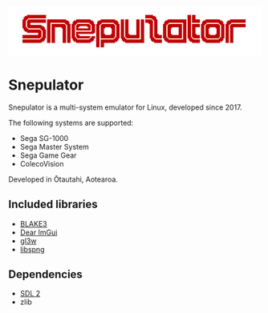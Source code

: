 ![Snepulator](images/snepulator_banner.png)

# Snepulator

Snepulator is a multi-system emulator for Linux, developed since 2017.

The following systems are supported:

* Sega SG-1000
* Sega Master System
* Sega Game Gear
* ColecoVision


Developed in Ōtautahi, Aotearoa.

## Included libraries
* [BLAKE3](https://github.com/BLAKE3-team/BLAKE3)
* [Dear ImGui](https://github.com/ocornut/imgui)
* [gl3w](https://github.com/skaslev/gl3w)
* [libspng](https://github.com/randy408/libspng)

## Dependencies
* [SDL 2](https://www.libsdl.org/index.php)
* zlib
